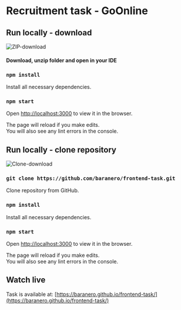 # Recruitment task - GoOnline

## Run locally - download

![ZIP-download](https://user-images.githubusercontent.com/94863094/231176828-0f5089eb-f522-4f70-b39c-80db22cc974b.png)

#### Download, unzip folder and open in your IDE

### `npm install`

Install all necessary dependencies.

### `npm start`

Open [http://localhost:3000](http://localhost:3000) to view it in the browser.

The page will reload if you make edits.\
You will also see any lint errors in the console.

## Run locally - clone repository

![Clone-download](https://user-images.githubusercontent.com/94863094/231300458-bd6f2556-6888-45ed-bcf9-cc92dd096b3f.png)

### `git clone https://github.com/baranero/frontend-task.git`

Clone repository from GitHub.

### `npm install`

Install all necessary dependencies.

### `npm start`

Open [http://localhost:3000](http://localhost:3000) to view it in the browser.

The page will reload if you make edits.\
You will also see any lint errors in the console.


## Watch live

Task is available at: [https://baranero.github.io/frontend-task/](https://baranero.github.io/frontend-task/)

